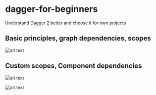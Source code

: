 # dagger-for-beginners
Understand Dagger 2 better and choose it for own projects

## Basic principles, graph dependencies, scopes 

![alt text](https://miro.medium.com/max/2880/1*ZbjJyCisnVFAgtfxjkIZQA.png)

## Custom scopes, Component dependencies

![alt text](https://miro.medium.com/max/1572/1*B8TS_5hyWII_IsOur-yQCA.png)

![alt text](https://miro.medium.com/max/2880/1*vYVYQLBIFWGua5jgziWlrw.png)




